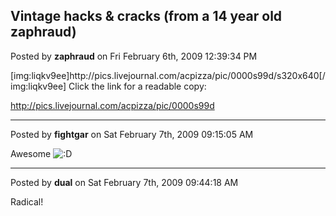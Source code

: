 ## Vintage hacks &amp; cracks (from a 14 year old zaphraud)
Posted by **zaphraud** on Fri February 6th, 2009 12:39:34 PM

[img:liqkv9ee]http&#58;//pics&#46;livejournal&#46;com/acpizza/pic/0000s99d/s320x640[/img:liqkv9ee]
Click the link for a readable copy:
<!-- m --><a class="postlink" href="http://pics.livejournal.com/acpizza/pic/0000s99d">http://pics.livejournal.com/acpizza/pic/0000s99d</a><!-- m -->

--------------------------------------------------------------------------------

Posted by **fightgar** on Sat February 7th, 2009 09:15:05 AM

Awesome <!-- s:D --><img src="{SMILIES_PATH}/icon_e_biggrin.gif" alt=":D" title="Very Happy" /><!-- s:D -->

--------------------------------------------------------------------------------

Posted by **dual** on Sat February 7th, 2009 09:44:18 AM

Radical!
